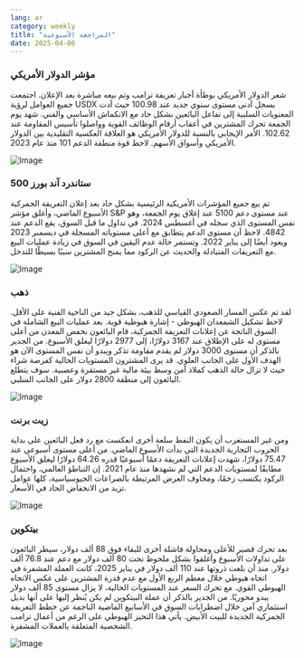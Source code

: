 ```yaml
---
lang: ar
category: weekly
title: "المراجعة الأسبوعية"
date: 2025-04-06
---
```


### مؤشر الدولار الأمريكي

شعر الدولار الأمريكي بوطأة أخبار تعريفة ترامب وتم بيعه مباشرة بعد الإعلان. اجتمعت جميع العوامل لرؤية USDX يسجل أدنى مستوى سنوي جديد عند 100.98 حيث أدت المعنويات السلبية إلى تفاعل البائعين بشكل حاد مع الانكماش الأساسي والفني. شهد يوم الجمعة تحرك المشترين في أعقاب أرقام الوظائف القوية وواصلوا تأسيس المقاومة عند 102.62. الأمر الإيجابي بالنسبة للدولار الأمريكي هو العلاقة العكسية التقليدية بين الدولار الأمريكي وأسواق الأسهم. لاحظ قوة منطقة الدعم 101 منذ عام 2023.

![Image](https://markleighedu.github.io/img/Apr-2025/06-Apr-2025/usdindex.jpg)

### ستاندرد آند بورز 500

تم بيع جميع المؤشرات الأمريكية الرئيسية بشكل حاد بعد إعلان التعريفة الجمركية الأسبوع الماضي، وأغلق مؤشر S&P عند مستوى دعم 5100 عند إغلاق يوم الجمعة، وهو نفس المستوى الذي سجله في أغسطس 2024.  في تداول ما قبل السوق، يقع الدعم عند 4842. لاحظ أن مستوى الدعم يتطابق مع أعلى مستوياته المسجلة في ديسمبر 2023 ويعود أيضًا إلى يناير 2022. وتستمر حالة عدم اليقين في السوق في زيادة عمليات البيع مع التعريفات المتبادلة والحديث عن الركود مما يمنح المشترين سببًا بسيطًا للتدخل. 

![Image](https://markleighedu.github.io/img/Apr-2025/06-Apr-2025/sp500.jpg)

### ذهب

لقد تم عكس المسار الصعودي القياسي للذهب، بشكل جيد من الناحية الفنية على الأقل. لاحظ تشكيل الشمعدان الهبوطي - إشارة هبوطية قوية. بعد عمليات البيع الشاملة في السوق الناتجة عن إعلانات التعريفة الجمركية، قام البائعون بخفض المعدن من أعلى مستوى له على الإطلاق عند 3167 دولارًا، إلى 2977 دولارًا ليغلق الأسبوع. من الجدير بالذكر أن مستوى 3000 دولار لم يقدم مقاومة تذكر ويبدو أن نفس المستوى الآن هو الهدف الأول على الجانب العلوي. قد يرى المشترون المستويات الحالية كفرصة شراء حيث لا تزال حالة الذهب كملاذ آمن وسط بيئة مالية غير مستقرة وعصبية. سوف يتطلع البائعون إلى منطقة 2800 دولار على الجانب السلبي. 

![Image](https://markleighedu.github.io/img/Apr-2025/06-Apr-2025/gold.jpg)

### زيت برنت

ومن غير المستغرب أن يكون النفط سلعة أخرى انعكست مع رد فعل البائعين على بداية الحروب التجارية الجديدة التي بدأت الأسبوع الماضي. من أعلى مستوى أسبوعي عند 75.47 دولارًا، شهدت إعلانات التعريفة دعمًا أسبوعيًا قدره 64.26 دولارًا ليغلق الأسبوع مطابقًا لمستويات الدعم التي لم نشهدها منذ عام 2021. إن التباطؤ العالمي، واحتمال الركود يكتسب زخمًا، ومخاوف العرض المرتبطة بالصراعات الجيوسياسية، كلها عوامل تزيد من الانخفاض الحاد في الأسعار.

![Image](https://markleighedu.github.io/img/Apr-2025/06-Apr-2025/brentoil.jpg)

### بيتكوين

بعد تحرك قصير للأعلى ومحاولة فاشلة أخرى للبقاء فوق 88 ألف دولار، سيطر البائعون على تداولات الأسبوع وأغلقوا بشكل ملحوظ تحت 80 ألف دولار مع دعم عند 76.8 ألف دولار. منذ أن بلغت ذروتها عند 110 ألف دولار في يناير 2025، كانت العملة المشفرة في اتجاه هبوطي خلال معظم الربع الأول مع عدم قدرة المشترين على عكس الاتجاه الهبوطي القوي. مع تحرك السعر عند المستويات الحالية، لا يزال مستوى 85 ألف دولار يبدو محوريًا. من الجدير بالذكر أن عملة البيتكوين لم يكن يُنظر إليها على أنها بديل استثماري آمن خلال اضطرابات السوق في الأسابيع الماضية الناجمة عن خطط التعريفة الجمركية الجديدة للبيت الأبيض. يأتي هذا التحيز الهبوطي على الرغم من أعمال ترامب الشخصية المتعلقة بالعملات المشفرة. 

![Image](https://markleighedu.github.io/img/Apr-2025/06-Apr-2025/bitcoin.jpg)

